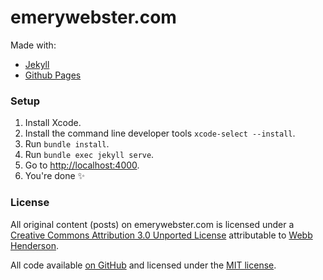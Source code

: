 # emerywebster.com

Made with:

- [Jekyll](https://jekyllrb.com/)
- [Github Pages](https://pages.github.com/)

### Setup

1. Install Xcode.
2. Install the command line developer tools `xcode-select --install`.
3. Run `bundle install`.
4. Run `bundle exec jekyll serve`.
5. Go to [http://localhost:4000](http://localhost:4000).
6. You're done ✨

### License

All original content (posts) on emerywebster.com is licensed under a [Creative Commons Attribution 3.0 Unported License](http://creativecommons.org/licenses/by/3.0/) attributable to [Webb Henderson](https://emerywebster.com/).

All code available [on GitHub](https://github.com/emerywebster/emerywebster.github.io/) and licensed under the [MIT license](http://opensource.org/licenses/MIT).